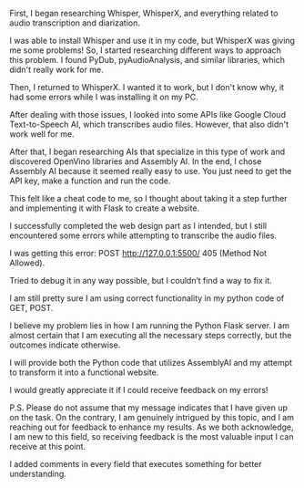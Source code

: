 First, I began researching Whisper, WhisperX, and everything related to audio transcription and diarization.  

I was able to install Whisper and use it in my code, but WhisperX was giving me some problems!  So, I started researching different ways to approach this problem. I found PyDub, pyAudioAnalysis, and similar libraries, which didn't really work for me. 

Then, I returned to WhisperX. I wanted it to work, but I don't know why, it had some errors while I was installing it on my PC. 
 
After dealing with those issues, I looked into some APIs like Google Cloud Text-to-Speech AI, which transcribes audio files. However, that also didn't work well for me. 
 
After that, I began researching AIs that specialize in this type of work and discovered OpenVino libraries and Assembly AI. In the end, I chose Assembly AI because it seemed really easy to use. You just need to get the API key, make a function and run the code. 

This felt like a cheat code to me, so I thought about taking it a step further and implementing it with Flask to create a website. 

I successfully completed the web design part as I intended, but I still encountered some errors while attempting to transcribe the audio files. 

I was getting this error:  POST http://127.0.0.1:5500/ 405 (Method Not Allowed). 

Tried to debug it in any way possible, but I couldn’t find a way to fix it. 

I am still pretty sure I am using correct functionality in my python code of GET, POST. 

I believe my problem lies in how I am running the Python Flask server. I am almost certain that I am executing all the necessary steps correctly, but the outcomes indicate otherwise. 

I will provide both the Python code that utilizes AssemblyAI and my attempt to transform it into a functional website. 

I would greatly appreciate it if I could receive feedback on my errors!  

P.S. Please do not assume that my message indicates that I have given up on the task. On the contrary, I am genuinely intrigued by this topic, and I am reaching out for feedback to enhance my results. As we both acknowledge, I am new to this field, so receiving feedback is the most valuable input I can receive at this point. 

I added comments in every field that executes something for better understanding. 
